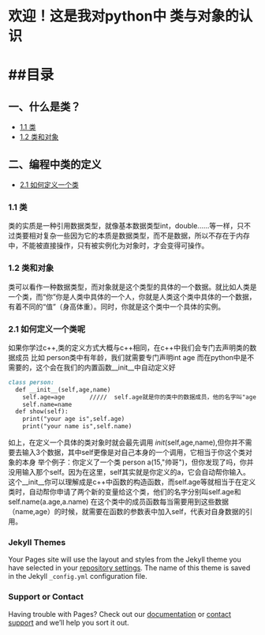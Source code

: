 # 欢迎！这是我对python中 类与对象的认识
##目录
================
## 一、什么是类？
 * [1.1 类](#11-类)
 * [1.2 类和对象](#12-类和对象)
## 二、编程中类的定义
 * [2.1 如何定义一个类](#21-如何定义一个类)
### 1.1 类
类的实质是一种引用数据类型，就像基本数据类型int，double......等一样，只不过类要相对复杂一些因为它的本质是数据类型，而不是数据，所以不存在于内存中，不能被直接操作，只有被实例化为对象时，才会变得可操作。
### 1.2 类和对象
类可以看作一种数据类型，而对象就是这个类型的具体的一个数据。就比如人类是一个类，而“你”你是人类中具体的一个人，你就是人类这个类中具体的一个数据，有着不同的“值”（身高体重）。同时，你就是这个类中一个具体的实例。

### 2.1 如何定义一个类呢
如果你学过c++,类的定义方式大概与c++相同，在c++中我们会专门去声明类的数据成员
比如 person类中有年龄，我们就需要专门声明int age
而在python中是不需要的，这个会在我们的内置函数__init__中自动定义好
```markdown
class person:
  def __init__(self,age,name)
    self.age=age       /////  self.age就是你的类中的数据成员，他的名字叫"age"
    self.name=name
  def show(self):
    print("your age is",self.age)
    print("your name is",self.name)
```
如上，在定义一个具体的类对象时就会最先调用 _init_(self,age,name),但你并不需要去输入3个数据，其中self更像是对自己本身的一个调用，它相当于你这个类对象的本身
举个例子：你定义了一个类 person a(15,"帅哥")，但你发现了吗，你并没用输入那个self。因为在这里，self其实就是你定义的a，它会自动帮你输入。
这个__init__你可以理解成是c++中函数的构造函数，而self.age等就相当于在定义类时，自动帮你申请了两个新的变量给这个类，他们的名字分别叫self.age和self.name(a.age,a.name)
在这个类中的成员函数每当需要用到这些数据（name,age）的时候，就需要在函数的参数表中加入self，代表对自身数据的引用。



### Jekyll Themes

Your Pages site will use the layout and styles from the Jekyll theme you have selected in your [repository settings](https://github.com/53975327/53975327.github.io/settings). The name of this theme is saved in the Jekyll `_config.yml` configuration file.

### Support or Contact

Having trouble with Pages? Check out our [documentation](https://help.github.com/categories/github-pages-basics/) or [contact support](https://github.com/contact) and we’ll help you sort it out.
